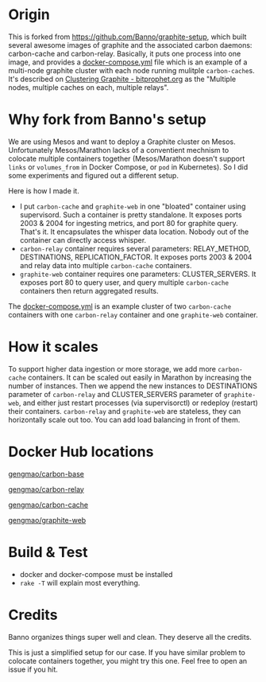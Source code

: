 # Origin

This is forked from https://github.com/Banno/graphite-setup, which built several awesome images of graphite and the associated carbon daemons: carbon-cache and carbon-relay. Basically, it puts one process into one image, and provides a [docker-compose.yml](https://github.com/Banno/graphite-setup/blob/master/docker-compose.yml) file which is an example of a multi-node graphite cluster with each node running mulitple `carbon-cache`s. It's described on [Clustering Graphite - bitprophet.org](http://bitprophet.org/blog/2013/03/07/graphite/) as the "Multiple nodes, multiple caches on each, multiple relays".

# Why fork from Banno's setup

We are using Mesos and want to deploy a Graphite cluster on Mesos. Unfortunately Mesos/Marathon lacks of a conventient mechnism to colocate multiple containers together (Mesos/Marathon doesn't support `links` or `volumes_from` in Docker Compose, or `pod` in Kubernetes). So I did some experiments and figured out a different setup. 

Here is how I made it. 
- I put `carbon-cache` and `graphite-web` in one "bloated" container using supervisord. Such a container is pretty standalone. It exposes ports 2003 & 2004 for ingesting metrics, and port 80 for graphite query. That's it. It encapsulates the whisper data location. Nobody out of the container can directly access whisper.  
- `carbon-relay` container requires several parameters: RELAY_METHOD, DESTINATIONS, REPLICATION_FACTOR. It exposes ports 2003 & 2004 and relay data into multiple `carbon-cache` containers. 
- `graphite-web` container requires one parameters: CLUSTER_SERVERS. It exposes port 80 to query user, and query multiple `carbon-cache` containers then return aggregated results. 

The [docker-compose.yml](https://github.com/gengmao/graphite-setup/blob/master/docker-compose.yml) is an example cluster of two `carbon-cache` containers with one `carbon-relay` container and one `graphite-web` container. 

# How it scales

To support higher data ingestion or more storage, we add more `carbon-cache` containers. It can be scaled out easily in Marathon by increasing the number of instances. Then we append the new instances to DESTINATIONS parameter of `carbon-relay` and CLUSTER_SERVERS parameter of `graphite-web`, and either just restart processes (via supervisorctl) or redeploy (restart) their containers. 
`carbon-relay` and `graphite-web` are stateless, they can horizontally scale out too. You can add load balancing in front of them. 

# Docker Hub locations

[gengmao/carbon-base](https://hub.docker.com/r/gengmao/carbon-base/)

[gengmao/carbon-relay](https://hub.docker.com/r/gengmao/carbon-relay/)

[gengmao/carbon-cache](https://hub.docker.com/r/gengmao/carbon-cache/)

[gengmao/graphite-web](https://hub.docker.com/r/gengmao/graphite-web/)

# Build & Test

- docker and docker-compose must be installed
- `rake -T` will explain most everything. 

# Credits

Banno organizes things super well and clean. They deserve all the credits. 

This is just a simplified setup for our case. If you have similar problem to colocate containers together, you might try this one. Feel free to open an issue if you hit. 

 


